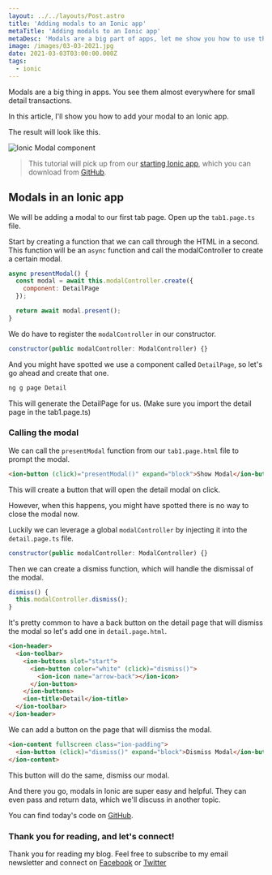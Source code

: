 ```yaml
---
layout: ../../layouts/Post.astro
title: 'Adding modals to an Ionic app'
metaTitle: 'Adding modals to an Ionic app'
metaDesc: 'Modals are a big part of apps, let me show you how to use them in Ionic.'
image: /images/03-03-2021.jpg
date: 2021-03-03T03:00:00.000Z
tags:
  - ionic
---
```


Modals are a big thing in apps. You see them almost everywhere for small detail transactions.

In this article, I'll show you how to add your modal to an Ionic app.

The result will look like this.

![Ionic Modal component](https://cdn.hashnode.com/res/hashnode/image/upload/v1614318788454/wbT-ar541.gif)

> This tutorial will pick up from our [starting Ionic app](https://daily-dev-tips.com/posts/our-first-ionic-app/), which you can download from [GitHub](https://github.com/rebelchris/ionic-app).

## Modals in an Ionic app

We will be adding a modal to our first tab page.
Open up the `tab1.page.ts` file.

Start by creating a function that we can call through the HTML in a second.
This function will be an `async` function and call the modalController to create a certain modal.

```js
async presentModal() {
  const modal = await this.modalController.create({
    component: DetailPage
  });

  return await modal.present();
}
```

We do have to register the `modalController` in our constructor.

```js
constructor(public modalController: ModalController) {}
```

And you might have spotted we use a component called `DetailPage`, so let's go ahead and create that one.

```bash
ng g page Detail
```

This will generate the DetailPage for us. (Make sure you import the detail page in the tab1.page.ts)

### Calling the modal

We can call the `presentModal` function from our `tab1.page.html` file to prompt the modal.

```html
<ion-button (click)="presentModal()" expand="block">Show Modal</ion-button>
```

This will create a button that will open the detail modal on click.

However, when this happens, you might have spotted there is no way to close the modal now.

Luckily we can leverage a global `modalController` by injecting it into the `detail.page.ts` file.

```js
constructor(public modalController: ModalController) {}
```

Then we can create a dismiss function, which will handle the dismissal of the modal.

```js
dismiss() {
  this.modalController.dismiss();
}
```

It's pretty common to have a back button on the detail page that will dismiss the modal so let's add one in `detail.page.html`.

```html
<ion-header>
  <ion-toolbar>
    <ion-buttons slot="start">
      <ion-button color="white" (click)="dismiss()">
        <ion-icon name="arrow-back"></ion-icon>
      </ion-button>
    </ion-buttons>
    <ion-title>Detail</ion-title>
  </ion-toolbar>
</ion-header>
```

We can add a button on the page that will dismiss the modal.

```html
<ion-content fullscreen class="ion-padding">
  <ion-button (click)="dismiss()" expand="block">Dismiss Modal</ion-button>
</ion-content>
```

This button will do the same, dismiss our modal.

And there you go, modals in Ionic are super easy and helpful.
They can even pass and return data, which we'll discuss in another topic.

You can find today's code on [GitHub](https://github.com/rebelchris/ionic-app/tree/modal).

### Thank you for reading, and let's connect!

Thank you for reading my blog. Feel free to subscribe to my email newsletter and connect on [Facebook](https://www.facebook.com/DailyDevTipsBlog) or [Twitter](https://twitter.com/DailyDevTips1)

